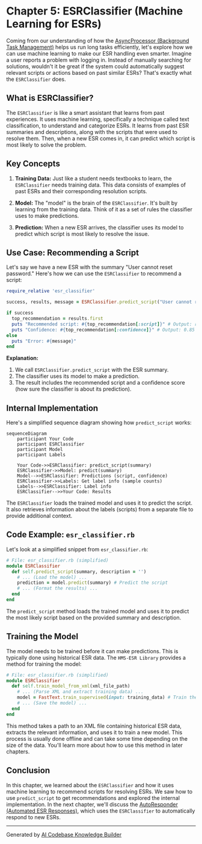 # Chapter 5: ESRClassifier (Machine Learning for ESRs)

Coming from our understanding of how the [AsyncProcessor (Background Task Management)](04_asyncprocessor__background_task_management__.md) helps us run long tasks efficiently, let's explore how we can use machine learning to make our ESR handling even smarter. Imagine a user reports a problem with logging in.  Instead of manually searching for solutions, wouldn't it be great if the system could automatically suggest relevant scripts or actions based on past similar ESRs? That's exactly what the `ESRClassifier` does.

## What is ESRClassifier?

The `ESRClassifier` is like a smart assistant that learns from past experiences. It uses machine learning, specifically a technique called text classification, to understand and categorize ESRs.  It learns from past ESR summaries and descriptions, along with the scripts that were used to resolve them.  Then, when a new ESR comes in, it can predict which script is most likely to solve the problem.

## Key Concepts

1. **Training Data:**  Just like a student needs textbooks to learn, the `ESRClassifier` needs training data. This data consists of examples of past ESRs and their corresponding resolution scripts.

2. **Model:** The "model" is the brain of the `ESRClassifier`. It's built by learning from the training data. Think of it as a set of rules the classifier uses to make predictions.

3. **Prediction:** When a new ESR arrives, the classifier uses its model to predict which script is most likely to resolve the issue.

## Use Case: Recommending a Script

Let's say we have a new ESR with the summary "User cannot reset password."  Here's how we can use the `ESRClassifier` to recommend a script:

```ruby
require_relative 'esr_classifier'

success, results, message = ESRClassifier.predict_script("User cannot reset password")

if success
  top_recommendation = results.first
  puts "Recommended script: #{top_recommendation[:script]}" # Output: reset_password (example)
  puts "Confidence: #{top_recommendation[:confidence]}" # Output: 0.85 (example)
else
  puts "Error: #{message}"
end
```

**Explanation:**

1. We call `ESRClassifier.predict_script` with the ESR summary.
2. The classifier uses its model to make a prediction.
3. The result includes the recommended script and a confidence score (how sure the classifier is about its prediction).

## Internal Implementation

Here's a simplified sequence diagram showing how `predict_script` works:

```mermaid
sequenceDiagram
    participant Your Code
    participant ESRClassifier
    participant Model
    participant Labels

    Your Code->>ESRClassifier: predict_script(summary)
    ESRClassifier->>Model: predict(summary)
    Model-->>ESRClassifier: Predictions (script, confidence)
    ESRClassifier->>Labels: Get label info (sample counts)
    Labels-->>ESRClassifier: Label info
    ESRClassifier-->>Your Code: Results
```

The `ESRClassifier` loads the trained model and uses it to predict the script. It also retrieves information about the labels (scripts) from a separate file to provide additional context.

## Code Example: `esr_classifier.rb`

Let's look at a simplified snippet from `esr_classifier.rb`:

```ruby
# File: esr_classifier.rb (simplified)
module ESRClassifier
  def self.predict_script(summary, description = '')
    # ... (Load the model) ...
    prediction = model.predict(summary) # Predict the script
    # ... (Format the results) ...
  end
end
```

The `predict_script` method loads the trained model and uses it to predict the most likely script based on the provided summary and description.

## Training the Model

The model needs to be trained before it can make predictions.  This is typically done using historical ESR data.  The `HMS-ESR Library` provides a method for training the model:

```ruby
# File: esr_classifier.rb (simplified)
module ESRClassifier
  def self.train_model_from_xml(xml_file_path)
    # ... (Parse XML and extract training data) ...
    model = FastText.train_supervised(input: training_data) # Train the model
    # ... (Save the model) ...
  end
end
```

This method takes a path to an XML file containing historical ESR data, extracts the relevant information, and uses it to train a new model.  This process is usually done offline and can take some time depending on the size of the data.  You'll learn more about how to use this method in later chapters.

## Conclusion

In this chapter, we learned about the `ESRClassifier` and how it uses machine learning to recommend scripts for resolving ESRs. We saw how to use `predict_script` to get recommendations and explored the internal implementation. In the next chapter, we'll discuss the [AutoResponder (Automated ESR Responses)](06_autoresponder__automated_esr_responses__.md), which uses the `ESRClassifier` to automatically respond to new ESRs.


---

Generated by [AI Codebase Knowledge Builder](https://github.com/The-Pocket/Tutorial-Codebase-Knowledge)
